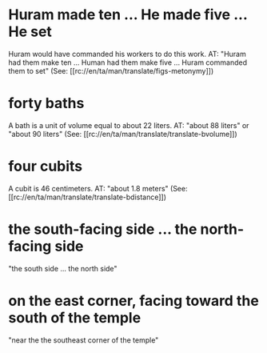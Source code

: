 # Huram made ten ... He made five ... He set

Huram would have commanded his workers to do this work. AT: "Huram had them make ten ... Human had them make five ... Huram commanded them to set" (See: [[rc://en/ta/man/translate/figs-metonymy]])

# forty baths

A bath is a unit of volume equal to about 22 liters. AT: "about 88 liters" or "about 90 liters" (See: [[rc://en/ta/man/translate/translate-bvolume]])

# four cubits

A cubit is 46 centimeters. AT: "about 1.8 meters" (See: [[rc://en/ta/man/translate/translate-bdistance]])

# the south-facing side ... the north-facing side

"the south side ... the north side"

# on the east corner, facing toward the south of the temple

"near the the southeast corner of the temple"